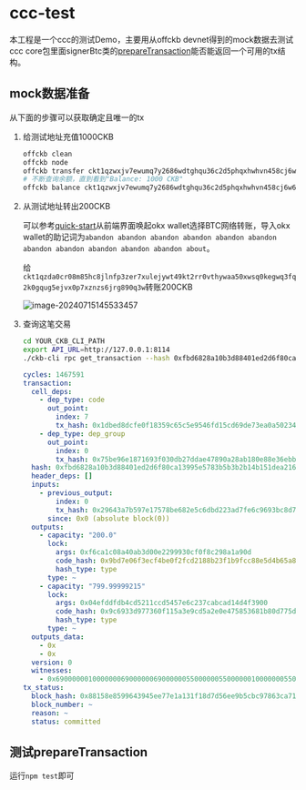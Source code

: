 # ccc-test

本工程是一个ccc的测试Demo，主要用从offckb devnet得到的mock数据去测试ccc core包里面signerBtc类的[prepareTransaction](https://github.com/ckb-ecofund/ccc/blob/3a9b7d728efb6dcfaecf18c3f01fcc80081a60fb/packages/core/src/signer/btc/signerBtc.ts#L81-L86)能否能返回一个可用的tx结构。

## mock数据准备

从下面的步骤可以获取确定且唯一的tx

1. 给测试地址充值1000CKB

    ```bash
    offckb clean
    offckb node
    offckb transfer ckt1qzwxjv7ewumq7y2686wdtghqu36c2d5phqxhwhvn458cj6w6xsl9vqgyalwlmdxd2ggue4290ekzxl9tetg56neeqqhvg0sd 100000000000 --privkey 0x6109170b275a09ad54877b82f7d9930f88cab5717d484fb4741ae9d1dd078cd6 --network devnet
    # 不断查询余额，直到看到"Balance: 1000 CKB"
    offckb balance ckt1qzwxjv7ewumq7y2686wdtghqu36c2d5phqxhwhvn458cj6w6xsl9vqgyalwlmdxd2ggue4290ekzxl9tetg56neeqqhvg0sd --network devnet
    ```

2. 从测试地址转出200CKB

   可以参考[quick-start](https://docs.nervos.org/docs/getting-started/quick-start)从前端界面唤起okx wallet选择BTC网络转账，导入okx wallet的助记词为`abandon abandon abandon abandon abandon abandon abandon abandon abandon abandon abandon about`。
   
   给`ckt1qzda0cr08m85hc8jlnfp3zer7xulejywt49kt2rr0vthywaa50xwsq0kegwq3fq2k0gqug5ejvx0p7xznzs6jrg890q3w`转账200CKB
   
   ![image-20240715145533457](https://typora-1304641378.cos.ap-shanghai.myqcloud.com/images/image-20240715145533457.png)

3. 查询这笔交易

   ```bash
   cd YOUR_CKB_CLI_PATH
   export API_URL=http://127.0.0.1:8114
   ./ckb-cli rpc get_transaction --hash 0xfbd6828a10b3d88401ed2d6f80ca13995e5783b5b3b2b14b151dea2163f378b8
   ```

   ```yaml
   cycles: 1467591
   transaction:
     cell_deps:
       - dep_type: code
         out_point:
           index: 7
           tx_hash: 0x1dbed8dcfe0f18359c65c5e9546fd15cd69de73ea0a502345be30180649c9467
       - dep_type: dep_group
         out_point:
           index: 0
           tx_hash: 0x75be96e1871693f030db27ddae47890a28ab180e88e36ebb3575d9f1377d3da7
     hash: 0xfbd6828a10b3d88401ed2d6f80ca13995e5783b5b3b2b14b151dea2163f378b8
     header_deps: []
     inputs:
       - previous_output:
           index: 0
           tx_hash: 0x29643a7b597e17578be682e5c6dbd223ad7fe6c9693bc8d7efad250f9fbf4f40
         since: 0x0 (absolute block(0))
     outputs:
       - capacity: "200.0"
         lock:
           args: 0xf6ca1c08a40ab3d00e2299930cf0f8c298a1a90d
           code_hash: 0x9bd7e06f3ecf4be0f2fcd2188b23f1b9fcc88e5d4b65a8637b17723bbda3cce8 (sighash)
           hash_type: type
         type: ~
       - capacity: "799.99999215"
         lock:
           args: 0x04efddfdb4cd5211ccd5457e6c237cabcad14d4f3900
           code_hash: 0x9c6933d977360f115a3e9cd5a2e0e475853681b80d775d93ad0f8969da343e56
           hash_type: type
         type: ~
     outputs_data:
       - 0x
       - 0x
     version: 0
     witnesses:
       - 0x690000001000000069000000690000005500000055000000100000005500000055000000410000001f09771f0a0e8320f112b7fb774a52c17862fb80ea941745d99ff52982ae0e6a4507351e60c71388fbf86ea98acbba46c3cdbf92baccecdcfedda03f5ef95d50f
   tx_status:
     block_hash: 0x88158e8599643945ee77e1a131f18d7d56ee9b5cbc97863ca712c14f5085835b
     block_number: ~
     reason: ~
     status: committed
   ```

   

## 测试prepareTransaction

运行`npm test`即可
